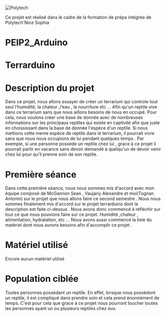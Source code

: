 ![Polytech](http://www.polytechnice.fr/jahia/jsp/jahia/templates/inc/img/polytech_nice-sophia.png)

Ce projet est réalisé dans le cadre de la formation de prépa intégrée de Polytech'Nice Sophia


# PEIP2_Arduino
# Terrarduino

# Description du projet
Dans ce projet, nous allons essayer de créer un terrarium qui controle tout seul l'humidité, la chaleur ,l'eau , la nourriture etc ...
Afin qu'un reptile vive dans ce terrarium sans que nous aillons besoins de nous en occupé.
Pour cela, nous voulons créer une base de donnée avec de nombreuses informations sur les principaux reptiles qui existe en captivité afin que juste en choississant dans la base de donnée l'espèce d'un reptile. 
Si nous mettions cette meme espèce de reptile dans le terrarium, il pourrait vivre sans que nous nous occupions de lui pendant quelques temps .
Par exemple, si une personne possède un reptile chez lui , grace à ce projet il pourrait partir en vacance sans devoir demandé à quelqu'un de devoir venir chez lui pour qu'il prenne soin de son reptile.


# Première séance 

Dans cette première séance, nous nous sommes mis d'accord avec mon équipe composé de McGannon Sean , Vaujany Alexandre et moi(Tognan Antonin) sur le projet que nous allons faire ce second semestre .
Nous nous sommes finalement mis d'accord sur le projet terrarduino dont la description est faite ci-dessus .
Nous avons donc commencé à réfléchir sur tout ce que nous pouvions faire sur ce projet.
Humidité ,chaleur , alimentation, hydratation, etc ... 
Nous avons aussi commencé la liste du matériel dont nous aurons besoins afin d'accomplir ce projet .

# Matériel utilisé 
Encore aucun matériel utilisé 

# Population ciblée

Toutes personnes possédant un reptile.
En effet, lorsque nous possédont un reptile, il est compliqué dans prendre soin et cela prend énormément de temps.
C'est pour cela que grace à ce projet nous pourront toucher toutes les personnes ayant un ou plusieurs reptiles chez eux.
